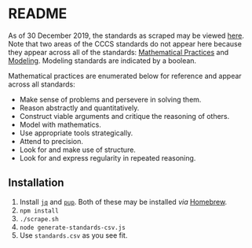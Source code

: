 # README

As of 30 December 2019, the standards as scraped may be viewed [here](https://www.notion.so/powderhouse/446fa0839c05410fa2b9ccdb0223e644?v=d54ef6bc7cbe40458385c2fb271ab993).  Note that two areas of the CCCS standards do not appear here because they appear across all of the standards: [Mathematical Practices](http://www.corestandards.org/Math/Practice/) and [Modeling](http://www.corestandards.org/Math/Content/HSM/).  Modeling standards are indicated by a boolean.

Mathematical practices are enumerated below for reference and appear across all standards:

+ Make sense of problems and persevere in solving them.
+ Reason abstractly and quantitatively.
+ Construct viable arguments and critique the reasoning of others.
+ Model with mathematics.
+ Use appropriate tools strategically.
+ Attend to precision.
+ Look for and make use of structure.
+ Look for and express regularity in repeated reasoning.

## Installation

1. Install [`jq`](https://stedolan.github.io/jq/) and [`pup`](https://github.com/ericchiang/pup).  Both of these may be installed _via_ [Homebrew](http://brew.sh/).
2. `npm install`
3. `./scrape.sh`
3. `node generate-standards-csv.js`
4. Use `standards.csv` as you see fit.